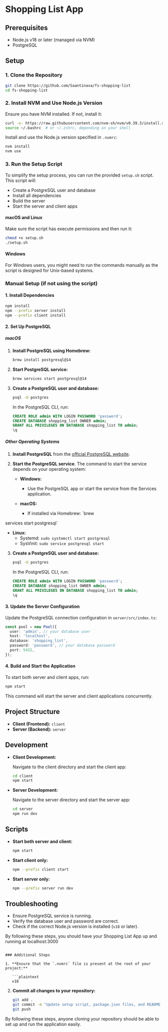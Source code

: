 # Shopping List App

## Prerequisites

- Node.js v18 or later (managed via NVM)
- PostgreSQL

## Setup

### 1. Clone the Repository

```bash
git clone https://github.com/Saantinava/fs-shopping-list
cd fs-shopping-list
```

### 2. Install NVM and Use Node.js Version

Ensure you have NVM installed. If not, install it:

```bash
curl -o- https://raw.githubusercontent.com/nvm-sh/nvm/v0.39.3/install.sh | bash
source ~/.bashrc  # or ~/.zshrc, depending on your shell
```

Install and use the Node.js version specified in `.nvmrc`:

```bash
nvm install
nvm use
```

### 3. Run the Setup Script

To simplify the setup process, you can run the provided `setup.sh` script. This script will:

- Create a PostgreSQL user and database
- Install all dependencies
- Build the server
- Start the server and client apps

#### macOS and Linux

Make sure the script has execute permissions and then run it:

```bash
chmod +x setup.sh
./setup.sh
```

#### Windows

For Windows users, you might need to run the commands manually as the script is designed for Unix-based systems.

### Manual Setup (if not using the script)

#### 1. Install Dependencies

```bash
npm install
npm --prefix server install
npm --prefix client install
```

#### 2. Set Up PostgreSQL

##### macOS

1. **Install PostgreSQL using Homebrew:**

   ```bash
   brew install postgresql@14
   ```

2. **Start PostgreSQL service:**

   ```bash
   brew services start postgresql@14
   ```

3. **Create a PostgreSQL user and database:**

   ```bash
   psql -U postgres
   ```

   In the PostgreSQL CLI, run:

   ```sql
   CREATE ROLE admin WITH LOGIN PASSWORD 'password';
   CREATE DATABASE shopping_list OWNER admin;
   GRANT ALL PRIVILEGES ON DATABASE shopping_list TO admin;
   \q
   ```

##### Other Operating Systems

1. **Install PostgreSQL** from the [official PostgreSQL website](https://www.postgresql.org/download/).

2. **Start the PostgreSQL service**. The command to start the service depends on your operating system:

   - **Windows:**
     - Use the PostgreSQL app or start the service from the Services application.

   - **macOS:**
     - If installed via Homebrew: `brew

 services start postgresql`

   - **Linux:**
     - Systemd: `sudo systemctl start postgresql`
     - SysVinit: `sudo service postgresql start`

3. **Create a PostgreSQL user and database:**

   ```bash
   psql -U postgres
   ```

   In the PostgreSQL CLI, run:

   ```sql
   CREATE ROLE admin WITH LOGIN PASSWORD 'password';
   CREATE DATABASE shopping_list OWNER admin;
   GRANT ALL PRIVILEGES ON DATABASE shopping_list TO admin;
   \q
   ```

#### 3. Update the Server Configuration

Update the PostgreSQL connection configuration in `server/src/index.ts`:

```typescript
const pool = new Pool({
  user: 'admin', // your database user
  host: 'localhost',
  database: 'shopping_list',
  password: 'password', // your database password
  port: 5432,
});
```

#### 4. Build and Start the Application

To start both server and client apps, run:

```bash
npm start
```

This command will start the server and client applications concurrently.

## Project Structure

- **Client (Frontend):** `client`
- **Server (Backend):** `server`

## Development

- **Client Development:**

  Navigate to the client directory and start the client app:

  ```bash
  cd client
  npm start
  ```

- **Server Development:**

  Navigate to the server directory and start the server app:

  ```bash
  cd server
  npm run dev
  ```

## Scripts

- **Start both server and client:**

  ```bash
  npm start
  ```

- **Start client only:**

  ```bash
  npm --prefix client start
  ```

- **Start server only:**

  ```bash
  npm --prefix server run dev
  ```

## Troubleshooting

- Ensure PostgreSQL service is running.
- Verify the database user and password are correct.
- Check if the correct Node.js version is installed (`v18` or later).

By following these steps, you should have your Shopping List App up and running at localhost:3000
```

### Additional Steps

1. **Ensure that the `.nvmrc` file is present at the root of your project:**

   ```plaintext
   v18
   ```

2. **Commit all changes to your repository:**

   ```bash
   git add .
   git commit -m "Update setup script, package.json files, and README for easier setup"
   git push
   ```

By following these steps, anyone cloning your repository should be able to set up and run the application easily.